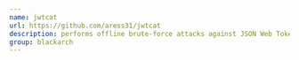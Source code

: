 ```yaml
---
name: jwtcat
url: https://github.com/aress31/jwtcat
description: performs offline brute-force attacks against JSON Web Token (JWT) URL : https://github.com/aress31/jwtcat Groups : blackarch blackarch-cracker
group: blackarch
---
```

